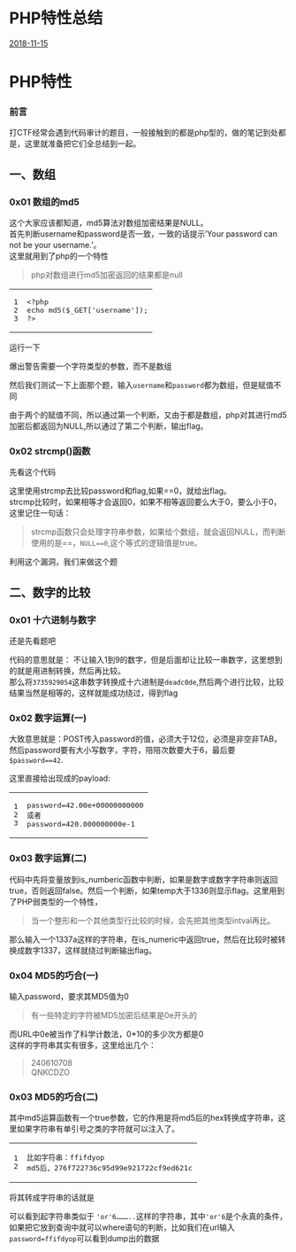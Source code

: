 # PHP特性总结

[2018-11-15]()

# [](#PHP特性 "PHP特性")PHP特性

### [](#前言 "前言")前言

打CTF经常会遇到代码审计的题目，一般接触到的都是php型的，做的笔记到处都是，这里就准备把它们全总结到一起。  

## [](#一、数组 "一、数组")一、数组

### [](#0x01-数组的md5 "0x01 数组的md5")0x01 数组的md5

这个大家应该都知道，md5算法对数组加密结果是NULL。  
首先判断username和password是否一致，一致的话提示’Your password can not be your username.’。  
这里就用到了php的一个特性

> php对数组进行md5加密返回的结果都是null

<table><tbody><tr><td class="gutter"><pre><span class="line">1</span><br><span class="line">2</span><br><span class="line">3</span><br></pre></td><td class="code"><pre><span class="line">&lt;?php</span><br><span class="line">echo md5($_GET['username']);</span><br><span class="line">?&gt;</span><br></pre></td></tr></tbody></table>

运行一下

爆出警告需要一个字符类型的参数，而不是数组

然后我们测试一下上面那个题，输入`username`和`password`都为数组，但是赋值不同

由于两个的赋值不同，所以通过第一个判断，又由于都是数组，php对其进行md5加密后都返回为NULL,所以通过了第二个判断，输出flag。

### [](#0x02-strcmp-函数 "0x02 strcmp()函数")0x02 strcmp\(\)函数

先看这个代码

这里使用strcmp去比较password和flag,如果==0，就给出flag。  
strcmp比较时，如果相等才会返回0，如果不相等返回要么大于0，要么小于0，这里记住一句话：

> strcmp函数只会处理字符串参数，如果给个数组，就会返回NULL，而判断使用的是==，`NULL==0`,这个等式的逻辑值是true。

利用这个漏洞，我们来做这个题

## [](#二、数字的比较 "二、数字的比较")二、数字的比较

### [](#0x01-十六进制与数字 "0x01 十六进制与数字")0x01 十六进制与数字

还是先看题吧

代码的意思就是： 不让输入1到9的数字，但是后面却让比较一串数字，这里想到的就是用进制转换，然后再比较。  
那么将`3735929054`这串数字转换成十六进制是`deadc0de`,然后两个进行比较，比较结果当然是相等的，这样就能成功绕过，得到flag

### [](#0x02-数字运算-一 "0x02 数字运算(一)")0x02 数字运算\(一\)

大致意思就是：POST传入password的值，必须大于12位，必须是非空非TAB，然后password要有大小写数字，字符，陪陪次数要大于6，最后要`$password==42`.

这里直接给出现成的payload:  

<table><tbody><tr><td class="gutter"><pre><span class="line">1</span><br><span class="line">2</span><br><span class="line">3</span><br></pre></td><td class="code"><pre><span class="line">password=42.00e+00000000000</span><br><span class="line">或者</span><br><span class="line">password=420.000000000e-1</span><br></pre></td></tr></tbody></table>

### [](#0x03-数字运算-二 "0x03 数字运算(二)")0x03 数字运算\(二\)

代码中先将变量放到is\_numberic函数中判断，如果是数字或数字字符串则返回true，否则返回false。然后一个判断，如果temp大于1336则显示flag。这里用到了PHP弱类型的一个特性，

> 当一个整形和一个其他类型行比较的时候，会先把其他类型intval再比。

那么输入一个1337a这样的字符串，在is\_numeric中返回true，然后在比较时被转换成数字1337，这样就绕过判断输出flag。

### [](#0x04-MD5的巧合-一 "0x04 MD5的巧合(一)")0x04 MD5的巧合\(一\)

输入password，要求其MD5值为0

> 有一些特定的字符被MD5加密后结果是0e开头的

而URL中0e被当作了科学计数法，0\*10的多少次方都是0  
这样的字符串其实有很多，这里给出几个：

> 240610708  
> QNKCDZO

### [](#0x03-MD5的巧合-二 "0x03 MD5的巧合(二)")0x03 MD5的巧合\(二\)

其中md5运算函数有一个true参数，它的作用是将md5后的hex转换成字符串，这里如果字符串有单引号之类的字符就可以注入了。  

<table><tbody><tr><td class="gutter"><pre><span class="line">1</span><br><span class="line">2</span><br></pre></td><td class="code"><pre><span class="line">比如字符串：ffifdyop</span><br><span class="line">md5后，276f722736c95d99e921722cf9ed621c</span><br></pre></td></tr></tbody></table>

  
将其转成字符串的话就是

可以看到起字符串类似于 `'or'6………..`这样的字符串，其中`'or'6`是个永真的条件，如果把它放到查询中就可以where语句的判断，比如我们在url输入`password=ffifdyop`可以看到dump出的数据